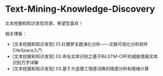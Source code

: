 # Text-Mining-Knowledge-Discovery
文本挖掘和知识发现资源，希望您喜欢！

相关博客：
- [文本挖掘和知识发现] 01.红楼梦主题演化分析——文献可视化分析软件CiteSpace入门
- [文本挖掘和知识发现] 02.命名实体识别之基于BiLSTM-CRF的威胁情报实体识别万字详解
- [文本挖掘和知识发现] 03.基于大连理工情感词典的情感分析和情绪计算
